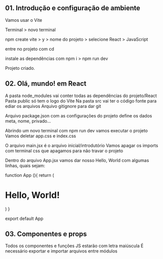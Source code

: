 ## 01. Introdução e configuração de ambiente
Vamos usar o Vite

Terminal > novo terminal

npm create vite > y > nome do projeto > selecione React > JavaScript

entre no projeto com cd

instale as dependências com npm i > npm run dev

Projeto criado.

## 02. Olá, mundo! em React

A pasta node_modules vai conter todas as dependências do projeto/React
Pasta public só tem o logo do Vite
Na pasta src vai ter o código fonte para ediar os arquivos
Arquivo gitignore para dar git

Arquivo package.json com as configurações do projeto define os dados meta, nome, privado...

Abrindo um novo terminal com npm run dev vamos executar o projeto 
Vamos deletar app.css e index.css

O arquivo main.jsx é o arquivo inicial/introdutório
Vamos apagar os imports com terminal css que apagamos para não travar o projeto

Dentro do arquivo App.jsx vamos dar nosso Hello, World com algumas linhas, quais sejam:

function App (){
    return (
        <h1>Hello, World!</h1>
        )
}

export default App

## 03. Componentes e props

Todos os componentes e funções JS estarão com letra maiúscula
É necessário exportar e importar arquivos entre módulos

